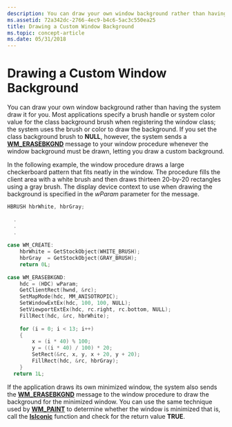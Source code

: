 ```yaml
---
description: You can draw your own window background rather than having the system draw it for you.
ms.assetid: 72a342dc-2766-4ec9-b4c6-5ac3c550ea25
title: Drawing a Custom Window Background
ms.topic: concept-article
ms.date: 05/31/2018
---
```


# Drawing a Custom Window Background

You can draw your own window background rather than having the system draw it for you. Most applications specify a brush handle or system color value for the class background brush when registering the window class; the system uses the brush or color to draw the background. If you set the class background brush to **NULL**, however, the system sends a [**WM\_ERASEBKGND**](../winmsg/wm-erasebkgnd.md) message to your window procedure whenever the window background must be drawn, letting you draw a custom background.

In the following example, the window procedure draws a large checkerboard pattern that fits neatly in the window. The procedure fills the client area with a white brush and then draws thirteen 20-by-20 rectangles using a gray brush. The display device context to use when drawing the background is specified in the *wParam* parameter for the message.


```C++
HBRUSH hbrWhite, hbrGray; 
 
  . 
  . 
  . 
 
case WM_CREATE: 
    hbrWhite = GetStockObject(WHITE_BRUSH); 
    hbrGray  = GetStockObject(GRAY_BRUSH); 
    return 0L; 
 
case WM_ERASEBKGND: 
    hdc = (HDC) wParam; 
    GetClientRect(hwnd, &rc); 
    SetMapMode(hdc, MM_ANISOTROPIC); 
    SetWindowExtEx(hdc, 100, 100, NULL); 
    SetViewportExtEx(hdc, rc.right, rc.bottom, NULL); 
    FillRect(hdc, &rc, hbrWhite); 
 
    for (i = 0; i < 13; i++) 
    { 
        x = (i * 40) % 100; 
        y = ((i * 40) / 100) * 20; 
        SetRect(&rc, x, y, x + 20, y + 20); 
        FillRect(hdc, &rc, hbrGray); 
    } 
  return 1L; 
```



If the application draws its own minimized window, the system also sends the [**WM\_ERASEBKGND**](../winmsg/wm-erasebkgnd.md) message to the window procedure to draw the background for the minimized window. You can use the same technique used by [**WM\_PAINT**](wm-paint.md) to determine whether the window is minimized that is, call the [**IsIconic**](/windows/win32/api/winuser/nf-winuser-isiconic) function and check for the return value **TRUE**.

 

 
